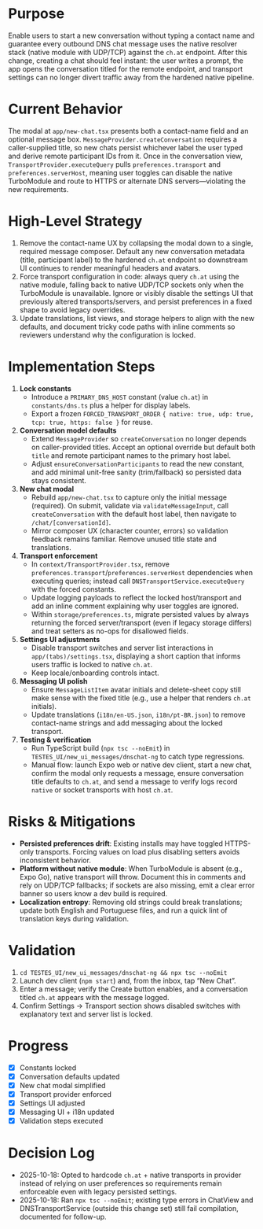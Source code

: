 # Purpose

Enable users to start a new conversation without typing a contact name and guarantee every outbound DNS chat message uses the native resolver stack (native module with UDP/TCP) against the `ch.at` endpoint. After this change, creating a chat should feel instant: the user writes a prompt, the app opens the conversation titled for the remote endpoint, and transport settings can no longer divert traffic away from the hardened native pipeline.

# Current Behavior

The modal at `app/new-chat.tsx` presents both a contact-name field and an optional message box. `MessageProvider.createConversation` requires a caller-supplied title, so new chats persist whichever label the user typed and derive remote participant IDs from it. Once in the conversation view, `TransportProvider.executeQuery` pulls `preferences.transport` and `preferences.serverHost`, meaning user toggles can disable the native TurboModule and route to HTTPS or alternate DNS servers—violating the new requirements.

# High-Level Strategy

1. Remove the contact-name UX by collapsing the modal down to a single, required message composer. Default any new conversation metadata (title, participant label) to the hardened `ch.at` endpoint so downstream UI continues to render meaningful headers and avatars.
2. Force transport configuration in code: always query `ch.at` using the native module, falling back to native UDP/TCP sockets only when the TurboModule is unavailable. Ignore or visibly disable the settings UI that previously altered transports/servers, and persist preferences in a fixed shape to avoid legacy overrides.
3. Update translations, list views, and storage helpers to align with the new defaults, and document tricky code paths with inline comments so reviewers understand why the configuration is locked.

# Implementation Steps

1. **Lock constants**
   - Introduce a `PRIMARY_DNS_HOST` constant (value `ch.at`) in `constants/dns.ts` plus a helper for display labels.
   - Export a frozen `FORCED_TRANSPORT_ORDER` `{ native: true, udp: true, tcp: true, https: false }` for reuse.
2. **Conversation model defaults**
   - Extend `MessageProvider` so `createConversation` no longer depends on caller-provided titles. Accept an optional override but default both `title` and remote participant names to the primary host label.
   - Adjust `ensureConversationParticipants` to read the new constant, and add minimal unit-free sanity (trim/fallback) so persisted data stays consistent.
3. **New chat modal**
   - Rebuild `app/new-chat.tsx` to capture only the initial message (required). On submit, validate via `validateMessageInput`, call `createConversation` with the default host label, then navigate to `/chat/[conversationId]`.
   - Mirror composer UX (character counter, errors) so validation feedback remains familiar. Remove unused title state and translations.
4. **Transport enforcement**
   - In `context/TransportProvider.tsx`, remove `preferences.transport`/`preferences.serverHost` dependencies when executing queries; instead call `DNSTransportService.executeQuery` with the forced constants.
   - Update logging payloads to reflect the locked host/transport and add an inline comment explaining why user toggles are ignored.
   - Within `storage/preferences.ts`, migrate persisted values by always returning the forced server/transport (even if legacy storage differs) and treat setters as no-ops for disallowed fields.
5. **Settings UI adjustments**
   - Disable transport switches and server list interactions in `app/(tabs)/settings.tsx`, displaying a short caption that informs users traffic is locked to native `ch.at`.
   - Keep locale/onboarding controls intact.
6. **Messaging UI polish**
   - Ensure `MessageListItem` avatar initials and delete-sheet copy still make sense with the fixed title (e.g., use a helper that renders `ch.at` initials).
   - Update translations (`i18n/en-US.json`, `i18n/pt-BR.json`) to remove contact-name strings and add messaging about the locked transport.
7. **Testing & verification**
   - Run TypeScript build (`npx tsc --noEmit`) in `TESTES_UI/new_ui_messages/dnschat-ng` to catch type regressions.
   - Manual flow: launch Expo web or native dev client, start a new chat, confirm the modal only requests a message, ensure conversation title defaults to `ch.at`, and send a message to verify logs record `native` or socket transports with host `ch.at`.

# Risks & Mitigations

- **Persisted preferences drift**: Existing installs may have toggled HTTPS-only transports. Forcing values on load plus disabling setters avoids inconsistent behavior.
- **Platform without native module**: When TurboModule is absent (e.g., Expo Go), native transport will throw. Document this in comments and rely on UDP/TCP fallbacks; if sockets are also missing, emit a clear error banner so users know a dev build is required.
- **Localization entropy**: Removing old strings could break translations; update both English and Portuguese files, and run a quick lint of translation keys during validation.

# Validation

1. `cd TESTES_UI/new_ui_messages/dnschat-ng && npx tsc --noEmit`
2. Launch dev client (`npm start`) and, from the inbox, tap “New Chat”.
3. Enter a message; verify the Create button enables, and a conversation titled `ch.at` appears with the message logged.
4. Confirm Settings → Transport section shows disabled switches with explanatory text and server list is locked.

# Progress

- [x] Constants locked
- [x] Conversation defaults updated
- [x] New chat modal simplified
- [x] Transport provider enforced
- [x] Settings UI adjusted
- [x] Messaging UI + i18n updated
- [x] Validation steps executed

# Decision Log

- 2025-10-18: Opted to hardcode `ch.at` + native transports in provider instead of relying on user preferences so requirements remain enforceable even with legacy persisted settings.
- 2025-10-18: Ran `npx tsc --noEmit`; existing type errors in ChatView and DNSTransportService (outside this change set) still fail compilation, documented for follow-up.
